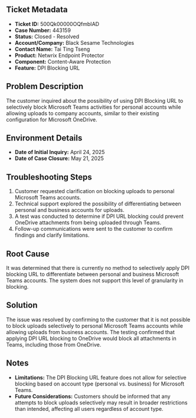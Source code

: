 ## Ticket Metadata
- **Ticket ID:** 500Qk00000OQfmbIAD
- **Case Number:** 443159
- **Status:** Closed - Resolved
- **Account/Company:** Black Sesame Technologies
- **Contact Name:** Tai Ting Tseng
- **Product:** Netwrix Endpoint Protector
- **Component:** Content-Aware Protection
- **Feature:** DPI Blocking URL

## Problem Description
The customer inquired about the possibility of using DPI Blocking URL to selectively block Microsoft Teams activities for personal accounts while allowing uploads to company accounts, similar to their existing configuration for Microsoft OneDrive.

## Environment Details
- **Date of Initial Inquiry:** April 24, 2025
- **Date of Case Closure:** May 21, 2025

## Troubleshooting Steps
1. Customer requested clarification on blocking uploads to personal Microsoft Teams accounts.
2. Technical support explored the possibility of differentiating between personal and business accounts for uploads.
3. A test was conducted to determine if DPI URL blocking could prevent OneDrive attachments from being uploaded through Teams.
4. Follow-up communications were sent to the customer to confirm findings and clarify limitations.

## Root Cause
It was determined that there is currently no method to selectively apply DPI blocking URL to differentiate between personal and business Microsoft Teams accounts. The system does not support this level of granularity in blocking.

## Solution
The issue was resolved by confirming to the customer that it is not possible to block uploads selectively to personal Microsoft Teams accounts while allowing uploads from business accounts. The testing confirmed that applying DPI URL blocking to OneDrive would block all attachments in Teams, including those from OneDrive.

## Notes
- **Limitations:** The DPI Blocking URL feature does not allow for selective blocking based on account type (personal vs. business) for Microsoft Teams.
- **Future Considerations:** Customers should be informed that any attempts to block uploads selectively may result in broader restrictions than intended, affecting all users regardless of account type.